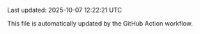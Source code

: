 Last updated: 2025-10-07 12:22:21 UTC

This file is automatically updated by the GitHub Action workflow.
